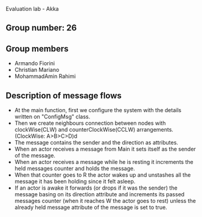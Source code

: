 Evaluation lab - Akka

## Group number: 26

## Group members

- Armando Fiorini
- Christian Mariano
- MohammadAmin Rahimi

## Description of message flows
 - At the main function, first we configure the system with the details written on "ConfigMsg" class.
 - Then we create neighbours connection between nodes with clockWise(CLW) and counterClockWise(CCLW) arrangements. (ClockWise: A>B>C>D)d
 - The message contains the sender and the direction as attributes.
 - When an actor receives a message from Main it sets itself as the sender of the message.
 - When an actor receives a message while he is resting it increments the held messages counter and holds the message.
 - When that counter goes to R the actor wakes up and unstashes all the message it has been holding since it felt asleep.
 - If an actor is awake it forwards (or drops if it was the sender) the message basing on its direction attribute and increments its passed messages counter (when it reaches W the actor goes to rest) unless the already held message attribute of the message is set to true.
